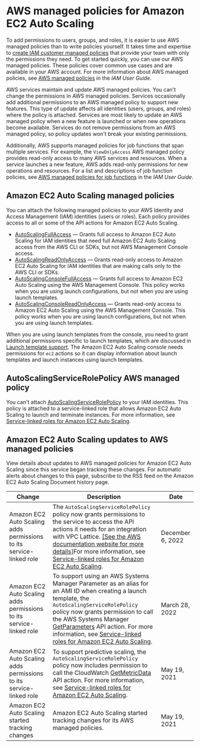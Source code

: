 # AWS managed policies for Amazon EC2 Auto Scaling<a name="security-iam-awsmanpol"></a>

To add permissions to users, groups, and roles, it is easier to use AWS managed policies than to write policies yourself\. It takes time and expertise to [create IAM customer managed policies](https://docs.aws.amazon.com/IAM/latest/UserGuide/access_policies_create-console.html) that provide your team with only the permissions they need\. To get started quickly, you can use our AWS managed policies\. These policies cover common use cases and are available in your AWS account\. For more information about AWS managed policies, see [AWS managed policies](https://docs.aws.amazon.com/IAM/latest/UserGuide/access_policies_managed-vs-inline.html#aws-managed-policies) in the *IAM User Guide*\.

AWS services maintain and update AWS managed policies\. You can't change the permissions in AWS managed policies\. Services occasionally add additional permissions to an AWS managed policy to support new features\. This type of update affects all identities \(users, groups, and roles\) where the policy is attached\. Services are most likely to update an AWS managed policy when a new feature is launched or when new operations become available\. Services do not remove permissions from an AWS managed policy, so policy updates won't break your existing permissions\.

Additionally, AWS supports managed policies for job functions that span multiple services\. For example, the `ViewOnlyAccess` AWS managed policy provides read\-only access to many AWS services and resources\. When a service launches a new feature, AWS adds read\-only permissions for new operations and resources\. For a list and descriptions of job function policies, see [AWS managed policies for job functions](https://docs.aws.amazon.com/IAM/latest/UserGuide/access_policies_job-functions.html) in the *IAM User Guide*\.

## Amazon EC2 Auto Scaling managed policies<a name="predefined-policies-auto-scaling"></a>

You can attach the following managed policies to your AWS Identity and Access Management \(IAM\) identities \(users or roles\)\. Each policy provides access to all or some of the API actions for Amazon EC2 Auto Scaling\. 
+ [AutoScalingFullAccess](https://console.aws.amazon.com/iam/home#policies/arn:aws:iam::aws:policy/AutoScalingFullAccess) — Grants full access to Amazon EC2 Auto Scaling for IAM identities that need full Amazon EC2 Auto Scaling access from the AWS CLI or SDKs, but not AWS Management Console access\. 
+ [AutoScalingReadOnlyAccess](https://console.aws.amazon.com/iam/home#policies/arn:aws:iam::aws:policy/AutoScalingReadOnlyAccess) — Grants read\-only access to Amazon EC2 Auto Scaling for IAM identities that are making calls only to the AWS CLI or SDKs\. 
+ [AutoScalingConsoleFullAccess](https://console.aws.amazon.com/iam/home#policies/arn:aws:iam::aws:policy/AutoScalingConsoleFullAccess) — Grants full access to Amazon EC2 Auto Scaling using the AWS Management Console\. This policy works when you are using launch configurations, but not when you are using launch templates\. 
+ [AutoScalingConsoleReadOnlyAccess](https://console.aws.amazon.com/iam/home#policies/arn:aws:iam::aws:policy/AutoScalingConsoleReadOnlyAccess) — Grants read\-only access to Amazon EC2 Auto Scaling using the AWS Management Console\. This policy works when you are using launch configurations, but not when you are using launch templates\. 

When you are using launch templates from the console, you need to grant additional permissions specific to launch templates, which are discussed in [Launch template support](ec2-auto-scaling-launch-template-permissions.md)\. The Amazon EC2 Auto Scaling console needs permissions for `ec2` actions so it can display information about launch templates and launch instances using launch templates\. 

## AutoScalingServiceRolePolicy AWS managed policy<a name="service-linked-role-policy"></a>

You can't attach [AutoScalingServiceRolePolicy](https://console.aws.amazon.com/iam/home#policies/arn:aws:iam::aws:policy/aws-service-role/AutoScalingServiceRolePolicy) to your IAM identities\. This policy is attached to a service\-linked role that allows Amazon EC2 Auto Scaling to launch and terminate instances\. For more information, see [Service\-linked roles for Amazon EC2 Auto Scaling](autoscaling-service-linked-role.md)\. 

## Amazon EC2 Auto Scaling updates to AWS managed policies<a name="policy-updates"></a>

View details about updates to AWS managed policies for Amazon EC2 Auto Scaling since this service began tracking these changes\. For automatic alerts about changes to this page, subscribe to the RSS feed on the Amazon EC2 Auto Scaling Document history page\.




| Change | Description | Date | 
| --- | --- | --- | 
|  Amazon EC2 Auto Scaling adds permissions to its service\-linked role  | The `AutoScalingServiceRolePolicy` policy now grants permissions to the service to access the API actions it needs for an integration with VPC Lattice\. [\[See the AWS documentation website for more details\]](http://docs.aws.amazon.com/autoscaling/ec2/userguide/security-iam-awsmanpol.html)For more information, see [Service\-linked roles for Amazon EC2 Auto Scaling](autoscaling-service-linked-role.md)\.  | December 6, 2022 | 
|  Amazon EC2 Auto Scaling adds permissions to its service\-linked role  | To support using an AWS Systems Manager Parameter as an alias for an AMI ID when creating a launch template, the `AutoScalingServiceRolePolicy` policy now grants permission to call the AWS Systems Manager [GetParameters](https://docs.aws.amazon.com/systems-manager/latest/APIReference/API_GetParameters.html) API action\. For more information, see [Service\-linked roles for Amazon EC2 Auto Scaling](autoscaling-service-linked-role.md)\. | March 28, 2022 | 
| Amazon EC2 Auto Scaling adds permissions to its service\-linked role | To support predictive scaling, the `AutoScalingServiceRolePolicy` policy now includes permission to call the CloudWatch [GetMetricData](https://docs.aws.amazon.com/AmazonCloudWatch/latest/APIReference/API_GetMetricData.html) API action\. For more information, see [Service\-linked roles for Amazon EC2 Auto Scaling](autoscaling-service-linked-role.md)\. | May 19, 2021 | 
|  Amazon EC2 Auto Scaling started tracking changes  |  Amazon EC2 Auto Scaling started tracking changes for its AWS managed policies\.  | May 19, 2021 | 